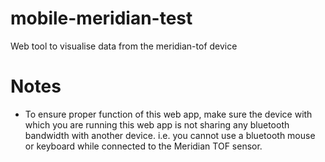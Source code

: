 # mobile-meridian-test
Web tool to visualise data from the meridian-tof device
# Notes
* To ensure proper function of this web app, make sure the device with which you are running this web app is not sharing any bluetooth bandwidth with another device. i.e. you cannot use a bluetooth mouse or keyboard while connected to the Meridian TOF sensor.
